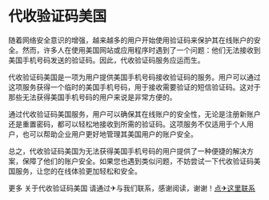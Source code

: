# 代收验证码美国

随着网络安全意识的增强，越来越多的用户开始使用验证码来保护其在线账户的安全。然而，许多人在使用美国网站或应用程序时遇到了一个问题：他们无法接收到美国手机号码发送的验证码。因此，代收验证码服务应运而生。

代收验证码美国是一项为用户提供美国手机号码接收验证码的服务。用户可以通过这项服务获得一个临时的美国手机号码，用于接收需要验证的短信验证码。这对于那些无法获得美国手机号码的用户来说是非常方便的。

通过代收验证码美国服务，用户可以确保其在线账户的安全性，无论是注册新账户还是重置密码，都可以轻松地接收到所需的验证码。这项服务不仅适用于个人用户，也可以帮助企业用户更好地管理其美国用户的账户安全。

总之，代收验证码美国为无法获得美国手机号码的用户提供了一种便捷的解决方案，保障了他们的账户安全。如果您也遇到类似问题，不妨尝试一下代收验证码美国服务，让您的在线体验更加轻松和安全。

更多 关于代收验证码美国 请通过✈与我们联系，感谢阅读，谢谢！[点✈这里联系](https://abc.k02.cc)